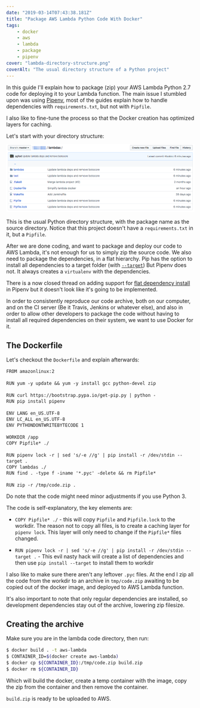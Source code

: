 ```yaml
---
date: "2019-03-14T07:43:38.181Z"
title: "Package AWS Lambda Python Code With Docker"
tags:
    - docker
    - aws
    - lambda
    - package
    - pipenv
cover: "lambda-directory-structure.png"
coverAlt: "The usual directory structure of a Python project"
---
```


In this guide I'll explain how to package (zip) your AWS Lambda Python 2.7 code for deploying
it to your Lambda function. The main issue I stumbled upon was using [Pipenv](https://pipenv.readthedocs.io/en/latest/),
most of the guides explain how to handle dependencies with `requirements.txt`, but not with `Pipfile`.

I also like to fine-tune the process so that the Docker creation has optimized layers for caching.

Let's start with your directory structure:

![Lambda directory structure](lambda-directory-structure.png)

This is the usual Python directory structure, with the package name as the source directory. Notice that 
this project doesn't have a `requirements.txt` in it, but a `Pipfile`.

After we are done coding, and want to package and deploy our code to AWS Lambda, it's not enough for us
to simply zip the source code. We also need to package the dependencies, in a flat hierarchy.
Pip has the option to install all dependencies to a target folder (with [`--target`](https://pip.pypa.io/en/stable/reference/pip_install/#cmdoption-t))
But Pipenv does not. It always creates a `virtualenv` with the dependencies.

There is a now closed thread on adding support for [flat dependency install](https://github.com/pypa/pipenv/issues/746)
in Pipenv but it doesn't look like it's going to be implemented.

In order to consistently reproduce our code archive, both on our computer, and on the CI server
(Be it Travis, Jenkins or whatever else), and also in order to allow other developers to package the code
without having to install all required dependencies on their system, we want to use Docker for it.

## The Dockerfile

Let's checkout the `Dockerfile` and explain afterwards:

```docker
FROM amazonlinux:2

RUN yum -y update && yum -y install gcc python-devel zip

RUN curl https://bootstrap.pypa.io/get-pip.py | python -
RUN pip install pipenv

ENV LANG en_US.UTF-8
ENV LC_ALL en_US.UTF-8
ENV PYTHONDONTWRITEBYTECODE 1

WORKDIR /app
COPY Pipfile* ./

RUN pipenv lock -r | sed 's/-e //g' | pip install -r /dev/stdin --target .
COPY lambdas ./
RUN find . -type f -iname '*.pyc' -delete && rm Pipfile*

RUN zip -r /tmp/code.zip .
```

Do note that the code might need minor adjustments if you use Python 3.
 
The code is self-explanatory, the key elements are:

- `COPY Pipfile* ./` - this will copy `Pipfile` and `Pipfile.lock` to the workdir. The reason
not to copy all files, is to create a caching layer for `pipenv lock`. This layer will only need to change
if the `Pipfile*` files changed.

- `RUN pipenv lock -r | sed 's/-e //g' | pip install -r /dev/stdin --target .` - This evil nasty
hack will create a list of dependencies and then use `pip install --target` to install them to workdir

I also like to make sure there aren't any leftover `.pyc` files. At the end I zip all the code
from the workdir to an archive in `tmp/code.zip` awaiting to be copied out of the docker image, and 
deployed to AWS Lambda function.

It's also important to note that only regular dependencies are installed, so development dependencies
stay out of the archive, lowering zip filesize.

## Creating the archive

Make sure you are in the lambda code directory, then run:

```bash
$ docker build . -t aws-lambda
$ CONTAINER_ID=$(docker create aws-lambda)
$ docker cp ${CONTAINER_ID}:/tmp/code.zip build.zip
$ docker rm ${CONTAINER_ID}
```

Which will build the docker, create a temp container with the image, copy the zip from the container and then
remove the container.

`build.zip` is ready to be uploaded to AWS.
